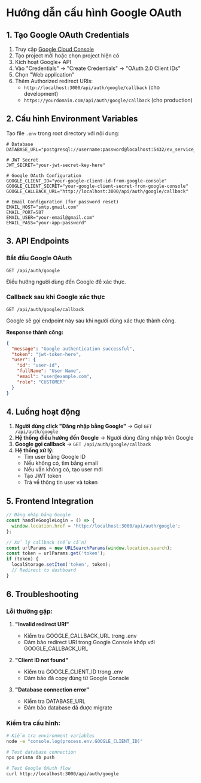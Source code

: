 # Hướng dẫn cấu hình Google OAuth

## 1. Tạo Google OAuth Credentials

1. Truy cập [Google Cloud Console](https://console.cloud.google.com/)
2. Tạo project mới hoặc chọn project hiện có
3. Kích hoạt Google+ API
4. Vào "Credentials" → "Create Credentials" → "OAuth 2.0 Client IDs"
5. Chọn "Web application"
6. Thêm Authorized redirect URIs:
   - `http://localhost:3000/api/auth/google/callback` (cho development)
   - `https://yourdomain.com/api/auth/google/callback` (cho production)

## 2. Cấu hình Environment Variables

Tạo file `.env` trong root directory với nội dung:

```env
# Database
DATABASE_URL="postgresql://username:password@localhost:5432/ev_service_center"

# JWT Secret
JWT_SECRET="your-jwt-secret-key-here"

# Google OAuth Configuration
GOOGLE_CLIENT_ID="your-google-client-id-from-google-console"
GOOGLE_CLIENT_SECRET="your-google-client-secret-from-google-console"
GOOGLE_CALLBACK_URL="http://localhost:3000/api/auth/google/callback"

# Email Configuration (for password reset)
EMAIL_HOST="smtp.gmail.com"
EMAIL_PORT=587
EMAIL_USER="your-email@gmail.com"
EMAIL_PASS="your-app-password"
```

## 3. API Endpoints

### Bắt đầu Google OAuth
```
GET /api/auth/google
```
Điều hướng người dùng đến Google để xác thực.

### Callback sau khi Google xác thực
```
GET /api/auth/google/callback
```
Google sẽ gọi endpoint này sau khi người dùng xác thực thành công.

**Response thành công:**
```json
{
  "message": "Google authentication successful",
  "token": "jwt-token-here",
  "user": {
    "id": "user-id",
    "fullName": "User Name",
    "email": "user@example.com",
    "role": "CUSTOMER"
  }
}
```

## 4. Luồng hoạt động

1. **Người dùng click "Đăng nhập bằng Google"** → Gọi `GET /api/auth/google`
2. **Hệ thống điều hướng đến Google** → Người dùng đăng nhập trên Google
3. **Google gọi callback** → `GET /api/auth/google/callback`
4. **Hệ thống xử lý:**
   - Tìm user bằng Google ID
   - Nếu không có, tìm bằng email
   - Nếu vẫn không có, tạo user mới
   - Tạo JWT token
   - Trả về thông tin user và token

## 5. Frontend Integration

```javascript
// Đăng nhập bằng Google
const handleGoogleLogin = () => {
  window.location.href = 'http://localhost:3000/api/auth/google';
};

// Xử lý callback (nếu cần)
const urlParams = new URLSearchParams(window.location.search);
const token = urlParams.get('token');
if (token) {
  localStorage.setItem('token', token);
  // Redirect to dashboard
}
```

## 6. Troubleshooting

### Lỗi thường gặp:

1. **"Invalid redirect URI"**
   - Kiểm tra GOOGLE_CALLBACK_URL trong .env
   - Đảm bảo redirect URI trong Google Console khớp với GOOGLE_CALLBACK_URL

2. **"Client ID not found"**
   - Kiểm tra GOOGLE_CLIENT_ID trong .env
   - Đảm bảo đã copy đúng từ Google Console

3. **"Database connection error"**
   - Kiểm tra DATABASE_URL
   - Đảm bảo database đã được migrate

### Kiểm tra cấu hình:

```bash
# Kiểm tra environment variables
node -e "console.log(process.env.GOOGLE_CLIENT_ID)"

# Test database connection
npx prisma db push

# Test Google OAuth flow
curl http://localhost:3000/api/auth/google
```
